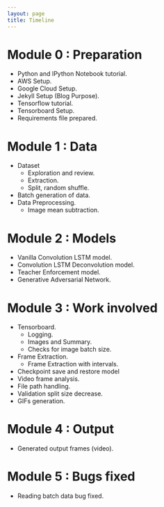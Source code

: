 ```yaml
---
layout: page
title: Timeline
---
```

<div class="post-content">
  <h1 id="module_0">Module 0 : Preparation</h1>
  <ul>
    <li>
      Python and IPython Notebook tutorial.
    </li>
    <li>
      AWS Setup.
    </li>
    <li>
      Google Cloud Setup.
    </li>
    <li>
      Jekyll Setup (Blog Purpose).
    </li>
    <li>
      Tensorflow tutorial.
    </li>
    <li>
      Tensorboard Setup.
    </li>
    <li>
      Requirements file prepared.
    </li>
  </ul>

  <h1 id="module_1">Module 1 : Data</h1>
  <ul>
    <li>
      Dataset
      <ul>
        <li>
          Exploration and review.
        </li>
        <li>
          Extraction.
        </li>
        <li>
          Split, random shuffle.
        </li>
      </ul>
    </li>
    <li>
      Batch generation of data.
    </li>
    <li>
      Data Preprocessing.
      <ul>
        <li>
          Image mean subtraction.
        </li>
      </ul>
    </li>
  </ul>

  <h1 id="module_2">Module 2 : Models</h1>
  <ul>
    <li>
      Vanilla Convolution LSTM model.
    </li>
    <li>
      Convolution LSTM Deconvolution model.
    </li>
    <li>
      Teacher Enforcement model.
    </li>
    <li>
      Generative Adversarial Network.
    </li>
  </ul>

  <h1 id="module_3">Module 3 : Work involved</h1>
  <ul>
    <li>
      Tensorboard.
      <ul>
        <li>
          Logging.
        </li>
        <li>
          Images and Summary.
        </li>
        <li>
          Checks for image batch size.
        </li>
      </ul>
    </li>
    <li>
      Frame Extraction.
      <ul>
        <li>
          Frame Extraction with intervals.
        </li>
      </ul>
    </li>
    <li>
      Checkpoint save and restore model
    </li>
    <li>
      Video frame analysis.
    </li>
    <li>
      File path handling.
    </li>
    <li>
      Validation split size decrease.
    </li>
    <li>
      GIFs generation.
    </li>
  </ul>

  <h1 id="module_4">Module 4 : Output</h1>
  <ul>
    <li>
      Generated output frames (video).
    </li>
  </ul>

  <h1 id="module_5">Module 5 : Bugs fixed</h1>
  <ul>
    <li>
      Reading batch data bug fixed.
    </li>
  </ul>
  

</div>


